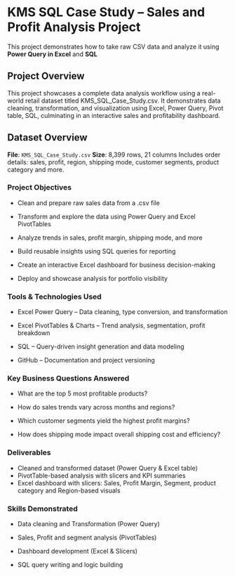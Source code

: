 # KMS SQL Case Study – Sales and Profit Analysis Project

This project demonstrates how to take raw CSV data and analyze it using **Power Query in Excel** and **SQL**

## Project Overview

This project showcases a complete data analysis workflow using a real-world retail dataset titled KMS_SQL_Case_Study.csv. It demonstrates data cleaning, transformation, and visualization using Excel, Power Query, Pivot table, SQL, culminating in an interactive sales and profitability dashboard.

## Dataset Overview

**File**: `KMS_SQL_Case_Study.csv`
**Size**: 8,399 rows, 21 columns
Includes order details: sales, profit, region, shipping mode, customer segments, product category and more.

### Project Objectives

- Clean and prepare raw sales data from a .csv file

- Transform and explore the data using Power Query and Excel PivotTables

- Analyze trends in sales, profit margin, shipping mode, and more

- Build reusable insights using SQL queries for reporting

- Create an interactive Excel dashboard for business decision-making

- Deploy and showcase analysis for portfolio visibility

### Tools & Technologies Used

- Excel Power Query – Data cleaning, type conversion, and transformation

- Excel PivotTables & Charts – Trend analysis, segmentation, profit breakdown

- SQL – Query-driven insight generation and data modeling

- GitHub – Documentation and project versioning

###  Key Business Questions Answered

- What are the top 5 most profitable products?

- How do sales trends vary across months and regions?

- Which customer segments yield the highest profit margins?

- How does shipping mode impact overall shipping cost and efficiency?

### Deliverables

- Cleaned and transformed dataset (Power Query & Excel table)
- PivotTable-based analysis with slicers and KPI summaries
- Excel dashboard with slicers: Sales, Profit Margin, Segment, product category and Region-based visuals

###  Skills Demonstrated

- Data cleaning and Transformation (Power Query)

- Sales, Profit and segment analysis (PivotTables)

- Dashboard development (Excel & Slicers)

- SQL query writing and logic building















